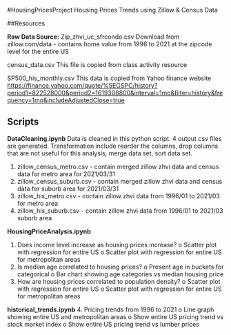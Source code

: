 #HousingPricesProject
Housing Prices Trends using Zillow &amp; Census Data

##Resources

**Raw Data Source:**
Zip_zhvi_uc_sfrcondo.csv
Download from zillow.com/data - contains home value from 1996 to 2021 at the zipcode level for the entire US

census_data.csv
This file is copied from class activity resource

SP500_his_monthly.csv
This data is copied from Yahoo finance website
https://finance.yahoo.com/quote/%5EGSPC/history?period1=822528000&period2=1619308800&interval=1mo&filter=history&frequency=1mo&includeAdjustedClose=true

## Scripts
**DataCleaning.ipynb**
Data is cleaned in this python script. 4 output csv files are generated.
Transformation include reorder the columns, drop columns that are not useful for this analysis, merge data set, sort data set.
1. zillow_census_metro.csv - contain merged zillow zhvi data and census data for metro area for 2021/03/31
2. zillow_census_suburb.csv - contain merged zillow zhvi data and census data for suburb area for 2021/03/31
3. zillow_his_metro.csv - contain zillow zhvi data from 1996/01 to 2021/03 for metro area
4. zillow_his_suburb.csv - contain zillow zhvi data from 1996/01 to 2021/03 suburb area

**HousingPriceAnalysis.ipynb**
1.	Does income level increase as housing prices increase?
  o	Scatter plot with regression for entire US
  o	Scatter plot with regression for entire US for metropolitan areas
2.	Is median age correlated to housing prices?
  o	Present age in buckets for categorical
  o	Bar chart showing age categories vs median housing price
3.	How are housing prices correlated to population density?
  o	Scatter plot with regression for entire US
  o	Scatter plot with regression for entire US for metropolitan areas

**historical_trends.ipynb**
4.	Pricing trends from 1996 to 2021
  o	Line graph showing entire US and metropolitan areas
  o	Show entire US pricing trend vs stock market index 
  o	Show entire US pricing trend vs lumber prices


 


